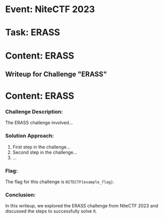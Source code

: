 # Event: NiteCTF 2023
# Task: ERASS
# Content: ERASS 
## Writeup for Challenge "ERASS"
# Content: ERASS 

### Challenge Description:
The ERASS challenge involved...

### Solution Approach:
1. First step in the challenge...
2. Second step in the challenge...
3. ...

### Flag:
The flag for this challenge is `NITECTF{example_flag}`.

### Conclusion:
In this writeup, we explored the ERASS challenge from NiteCTF 2023 and discussed the steps to successfully solve it.
